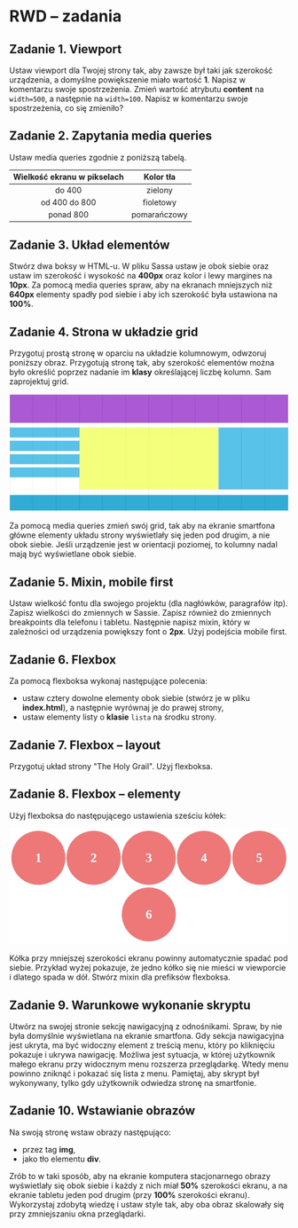 # RWD &ndash; zadania

## Zadanie 1. Viewport
Ustaw viewport dla Twojej strony tak, aby zawsze był taki jak szerokość urządzenia, a domyślne powiększenie miało wartość **1**.
Napisz w komentarzu swoje spostrzeżenia.
Zmień wartość atrybutu **content** na `width=500`, a następnie na `width=100`.
Napisz w komentarzu swoje spostrzeżenia, co się zmieniło?

## Zadanie 2. Zapytania media queries
Ustaw media queries zgodnie z poniższą tabelą.

| Wielkość ekranu w pikselach | Kolor tła |
| :---: | :---: |
| do 400 | zielony |
| od 400 do 800 | fioletowy |
| ponad 800 | pomarańczowy |


## Zadanie 3. Układ elementów
Stwórz dwa boksy w HTML-u. W pliku Sassa ustaw je obok siebie oraz ustaw im szerokość i wysokość na **400px** oraz kolor i lewy margines na **10px**.	Za pomocą media queries spraw, aby na ekranach mniejszych niż **640px** elementy spadły pod siebie i aby ich szerokość była ustawiona na **100%**.

## Zadanie 4. Strona w układzie grid
Przygotuj prostą stronę w oparciu na układzie kolumnowym, odwzoruj poniższy obraz. Przygotują stronę tak, aby szerokość elementów można było określić poprzez nadanie im **klasy** określającej liczbę kolumn. Sam zaprojektuj grid.

![grid](images/grid.jpg)

Za pomocą media queries zmień swój grid, tak aby na ekranie smartfona główne elementy układu strony wyświetlały się jeden pod drugim, a nie obok siebie. Jeśli urządzenie jest w orientacji poziomej, to kolumny nadal mają być wyświetlane obok siebie.

## Zadanie 5. Mixin, mobile first
Ustaw wielkość fontu dla swojego projektu (dla nagłówków, paragrafów itp). Zapisz wielkości do zmiennych w Sassie. Zapisz również do zmiennych breakpoints dla telefonu i tabletu. Następnie napisz mixin,	który w zależności od urządzenia powiększy font o **2px**. Użyj podejścia mobile first.

## Zadanie 6. Flexbox
Za pomocą flexboksa wykonaj następujące polecenia:
* ustaw cztery dowolne elementy obok siebie (stwórz je w pliku **index.html**), a następnie wyrównaj je do prawej strony,
* ustaw elementy listy o **klasie** ```lista``` na środku strony.

## Zadanie 7. Flexbox &ndash; layout
Przygotuj układ strony "The Holy Grail". Użyj flexboksa.

## Zadanie 8. Flexbox &ndash; elementy
Użyj flexboksa do następującego ustawienia sześciu kółek:

![Flexbox](images/flex1.jpg)

Kółka przy mniejszej szerokości ekranu powinny automatycznie spadać pod siebie. Przykład wyżej pokazuje, że jedno kółko się nie mieści w viewporcie i dlatego spada w dół. Stwórz mixin dla prefiksów flexboksa.

## Zadanie 9. Warunkowe wykonanie skryptu
Utwórz na swojej stronie sekcję nawigacyjną z odnośnikami. Spraw, by nie była domyślnie wyświetlana na ekranie smartfona.
Gdy sekcja nawigacyjna jest ukryta, ma być widoczny element z treścią menu, który po kliknięciu pokazuje i ukrywa nawigację.
Możliwa jest sytuacja, w której użytkownik małego ekranu przy widocznym menu rozszerza przeglądarkę. Wtedy menu powinno zniknąć i pokazać się lista z menu.
Pamiętaj, aby skrypt był wykonywany, tylko gdy użytkownik odwiedza stronę na smartfonie.

## Zadanie 10. Wstawianie obrazów
Na swoją stronę wstaw obrazy następująco:
* przez tag **img**,
* jako tło elementu **div**.

Zrób to w taki sposób, aby na ekranie komputera stacjonarnego obrazy wyświetlały się obok siebie i każdy z nich miał **50%** szerokości ekranu, a na ekranie tabletu jeden pod drugim (przy **100%** szerokości ekranu).
Wykorzystaj zdobytą wiedzę i ustaw style tak, aby oba obraz skalowały się przy zmniejszaniu okna przeglądarki.
